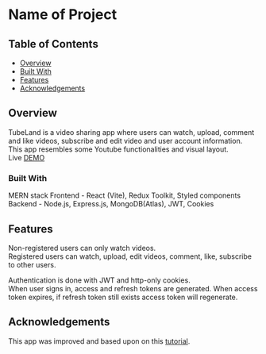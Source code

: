 # Name of Project

## Table of Contents

- [Overview](#overview)
- [Built With](#built-with)
- [Features](#features)
- [Acknowledgements](#acknowledgements)

## Overview
TubeLand is a video sharing app where users can watch, upload, comment and like videos, subscribe and edit video and user account information.   
This app resembles some Youtube functionalities and visual layout.  
Live [DEMO](https://tubeland.onrender.com/)

### Built With
MERN stack
Frontend - React (Vite), Redux Toolkit, Styled components  
Backend - Node.js, Express.js, MongoDB(Atlas), JWT, Cookies 

## Features
Non-registered users can only watch videos.  
Registered users can watch, upload, edit videos, comment, like, subscribe to other users.

Authentication is done with JWT and http-only cookies.  
When user signs in, access and refresh tokens are generated. When access token expires, if refresh token still exists access token will regenerate.

## Acknowledgements
This app was improved and based upon on this [tutorial](https://www.youtube.com/watch?v=CCF-xV3RSSs).

